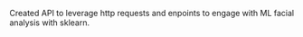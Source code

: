 Created API to leverage http requests and enpoints to engage with ML facial analysis with sklearn. 
